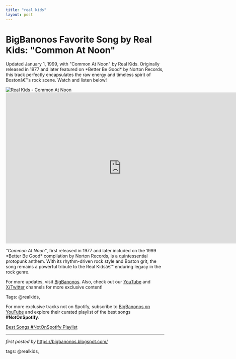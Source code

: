 ```yaml
---
title: "real kids"
layout: post
---
```

<!-- Title of the Post -->
<h1 >BigBanonos Favorite Song by Real Kids: "Common At Noon"</h1> <!-- Introductory Text -->
<p >Updated January 1, 1999, with "Common At Noon" by Real Kids. Originally released in 1977 and later featured on *Better Be Good* by Norton Records, this track perfectly encapsulates the raw energy and timeless spirit of Bostonâ€™s rock scene. Watch and listen below!</p> <!-- Featured Image -->
<div > <img src="https://i.scdn.co/image/ab67616d0000b273c354b277659ddcf98dacf977" alt="Real Kids - Common At Noon" />
</div> <!-- YouTube Video Embed -->
<div > <iframe width="733" height="480" src="https://www.youtube.com/embed/3XykLyKs7gs" title="Real Kids - Common At Noon - 1978" frameborder="0" allow="accelerometer; autoplay; clipboard-write; encrypted-media; gyroscope; picture-in-picture; web-share" referrerpolicy="strict-origin-when-cross-origin" allowfullscreen></iframe>
</div> <!-- Song Information -->
<div > <p><em>"Common At Noon"</em>, first released in 1977 and later included on the 1999 *Better Be Good* compilation by Norton Records, is a quintessential protopunk anthem. With its rhythm-driven rock style and Boston grit, the song remains a powerful tribute to the Real Kidsâ€™ enduring legacy in the rock genre.</p>
</div> <!-- Footer Links -->
<div > <p>For more updates, visit <a href="https://bigbanonos.blogspot.com/" target="_blank">BigBanonos</a>. Also, check out our <a href="https://www.youtube.com/@BigBanonos" target="_blank">YouTube</a> and <a href="https://x.com/bigbanonos" target="_blank">X/Twitter</a> channels for more exclusive content!</p>
</div> <!-- Tags -->
<p >Tags: @realkids,</p>


<!--Subscribe and Playlist Links-->
<div>
    <p>For more exclusive tracks not on Spotify, subscribe to <a href="https://www.youtube.com/@BigBanonos" target="_blank">BigBanonos on YouTube</a> and explore their curated playlist of the best songs <strong>#NotOnSpotify</strong>.</p>
    <p><a href="https://www.youtube.com/playlist?list=PLtuNtuTatqI0kFahUCbtbfenC_ET5O_tr" target="_blank">Best Songs #NotOnSpotify Playlist<br /></a></p></div>

<hr />

<p><em>first posted by</em> <a href="https://bigbanonos.blogspot.com/" rel="noopener" target="_new">https://bigbanonos.blogspot.com/</a></p>

<p>tags: @realkids,</p>
